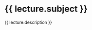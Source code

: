 # {{ lecture.subject }}

{{ lecture.description }}

<script language="activity" ref="python3.xml">
  <name>python3/test1</name>
  <subject>Python</subject>
  <deadline>{{ deadline }}</deadline>
  <description>
print `Hello, World!!`
  </description>
  <code_answer>print("Hello, World!!")</code_answer>
  <num_of_testcases>1</num_of_testcases>
  <testcase1answer>Hello, World!!</testcase1answer>
  <confirm_automatically>true</confirm_automatically>
  <can_submit_before_run>false</can_submit_before_run>
  <can_submit_before_accept>false</can_submit_before_accept>
  <can_validate_before_run>false</can_validate_before_run>
</script>

<script language="activity" ref="python3.xml">
  <name>python3/test2</name>
  <subject>Draw Graph</subject>
  <deadline>{{ deadline }}</deadline>
  <description>
Draw a graph $ y = 1 - \exp\left(-x/20\right) $
  </description>
  <tags>ToBeGraded</tags>
  <code_default>
import numpy as np
import matplotlib.pyplot as plt
x = np.arange(0, 100, 0.1)
y = 1 - np.exp(-x / 20)
plt.plot(x, y)
plt.savefig('mygraph01.png')
  </code_default>
  <num_of_csv_files>2</num_of_csv_files>
  <csv1name>data1.csv</csv1name>
  <csv2name>data2.csv</csv2name>
</script>

<script language="activity" ref="upload.xml">
  <name>python3/test3</name>
  <subject>File Upload</subject>
  <deadline>{{ deadline }}</deadline>
  <file_name>file.pdf</file_name>
  <allowed_content_types>application/pdf</allowed_content_types>
</script>

<script language="activity" ref="form.xml">
  <name>python3/test4</name>
  <subject>Form</subject>
  <deadline>@ViewBag.deadline</deadline>
  <forms>

      <Text>TEXT</Text>

      <Select Name="select1" Label="SELECT" >
        <Option Value="1" Answer="true">One</Option>
        <Option Value="2" Default="true">Two</Option>
        <Option Value="3">Three</Option>
      </Select>

      <Radio Name="radio1" Label="RADIO" Block="true">
        <Option Value="1" Answer="true">One</Option>
        <Option Value="2" Default="true">Two</Option>
        <Option Value="3">Three</Option>
      </Radio>

      <Checkbox Name="chk1" True="On" False="Off" Default="true" Answer="true">CHECKBOX</Checkbox>

      <String Name="str1" Label="STRING" Size="small">
        <Default>???</Default>
        <Answer>AAA</Answer>           
      </String>

      <Textarea Name="textarea1" Label="TEXTAREA" Rows="6">
       <Default>Hello</Default>
       <Answer>Hello</Answer>
      </Textarea>

  </forms>
</script>

